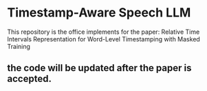 # Timestamp-Aware Speech LLM

This repository is the office implements for the paper: 
Relative Time Intervals Representation for Word-Level Timestamping with Masked Training


## the code will be updated after the paper is accepted.